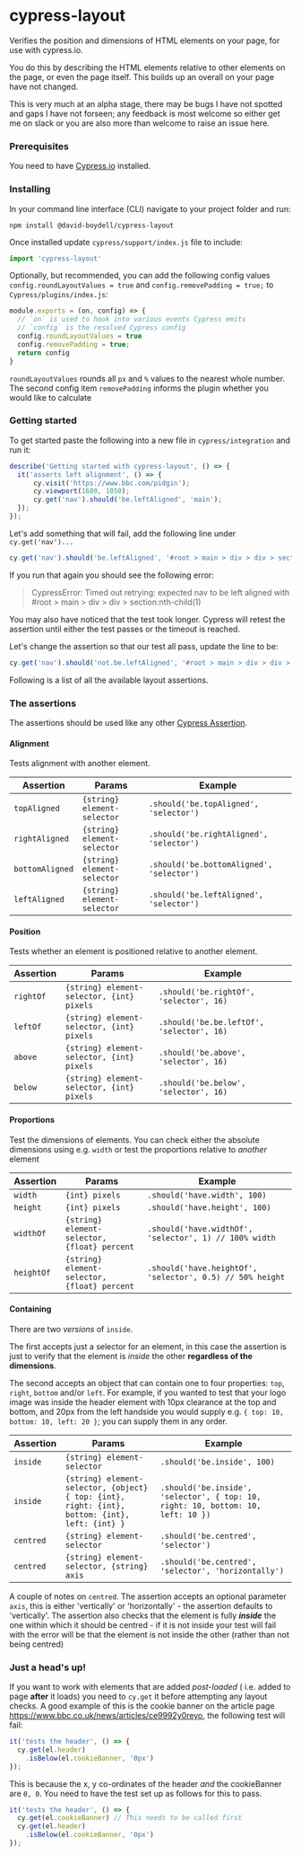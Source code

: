 # cypress-layout
Verifies the position and dimensions of HTML elements on your page, for use with cypress.io.

You do this by describing the HTML elements relative to other elements on the page, or even the page itself. This builds up an overall on your page have not changed.

This is very much at an alpha stage, there may be bugs I have not spotted and gaps I have not forseen; any feedback is most welcome so either get me on slack or you are also more than welcome to raise an issue here.

### Prerequisites

You need to have [Cypress.io](https://github.com/cypress-io/cypress) installed.

### Installing

In your command line interface (CLI) navigate to your project folder and run:

```
npm install @david-boydell/cypress-layout
```

Once installed update `cypress/support/index.js` file to include:
```javascript
import 'cypress-layout'
```

Optionally, but recommended, you can add the following config values `config.roundLayoutValues = true` and `config.removePadding = true;` to `Cypress/plugins/index.js`:

```javascript
module.exports = (on, config) => {
  // `on` is used to hook into various events Cypress emits
  // `config` is the resolved Cypress config
  config.roundLayoutValues = true
  config.removePadding = true;
  return config
}
```
`roundLayoutValues` rounds all `px` and `%` values to the nearest whole number. The second config item `removePadding` informs the plugin whether you would like to calculate

### Getting started

To get started paste the following into a new file in `cypress/integration` and run it:

```javascript
describe('Getting started with cypress-layout', () => {
  it('asserts left alignment', () => {
      cy.visit('https://www.bbc.com/pidgin');
      cy.viewport(1680, 1050);
      cy.get('nav').should('be.leftAligned', 'main');
  });
});
```

Let's add something that will fail, add the following line under `cy.get('nav')...`

```javascript
cy.get('nav').should('be.leftAligned', '#root > main > div > div > section:nth-child(1)');
```
If you run that again you should see the following error:

> CypressError: Timed out retrying: expected nav to be left aligned with #root > main > div > div > section:nth-child(1)

You may also have noticed that the test took longer. Cypress will retest the assertion until either the test passes or the timeout is reached.

Let's change the assertion so that our test all pass, update the line to be:

```javascript
cy.get('nav').should('not.be.leftAligned', '#root > main > div > div > section:nth-child(1)');
```

Following is a list of all the available layout assertions. 

### The assertions

The assertions should be used like any other [Cypress Assertion](https://docs.cypress.io/guides/core-concepts/introduction-to-cypress.html#Assertions).

#### Alignment

Tests alignment with another element.

Assertion | Params | Example
--- | --- | ---
`topAligned` | `{string} element-selector` | `.should('be.topAligned', 'selector')`
`rightAligned` | `{string} element-selector` | `.should('be.rightAligned', 'selector')`
`bottomAligned` | `{string} element-selector` | `.should('be.bottomAligned', 'selector')`
`leftAligned` | `{string} element-selector` | `.should('be.leftAligned', 'selector')`


#### Position

Tests whether an element is positioned relative to another element.

Assertion | Params | Example
--- | --- | ---
`rightOf` | `{string} element-selector, {int} pixels` | `.should('be.rightOf', 'selector', 16)`
`leftOf` | `{string} element-selector, {int} pixels` | `.should('be.be.leftOf', 'selector', 16)`
`above` | `{string} element-selector, {int} pixels` | `.should('be.above', 'selector', 16)`
`below`| `{string} element-selector, {int} pixels` | `.should('be.below', 'selector', 16)`

#### Proportions

Test the dimensions of elements. You can check either the absolute dimensions using e.g. `width` or test the proportions relative to *another* element

Assertion | Params | Example
--- | --- | ---
`width` | `{int} pixels` | `.should('have.width', 100)`
`height` | `{int} pixels` | `.should('have.height', 100)`
`widthOf` | `{string} element-selector, {float} percent` | `.should('have.widthOf', 'selector', 1) // 100% width`
`heightOf`| `{string} element-selector, {float} percent` | `.should('have.heightOf', 'selector', 0.5) // 50% height`

#### Containing

There are two *versions* of `inside`.

The first accepts just a selector for an element, in this case the assertion is just to verify that the element is *inside* the other **regardless of the dimensions**.

The second accepts an object that can contain one to four properties: `top`, `right`, `bottom` and/or `left`. For example, if you wanted to test that your logo image was inside the header element with 10px clearance at the top and bottom, and 20px from the left handside you would supply e.g. `{ top: 10, bottom: 10, left: 20 }`; you can supply them in any order.

Assertion | Params | Example
--- | --- | ---
`inside` | `{string} element-selector` | `.should('be.inside', 100)`
`inside` | `{string} element-selector, {object} { top: {int}, right: {int}, bottom: {int}, left: {int} }` | `.should('be.inside', 'selector', { top: 10, right: 10, bottom: 10, left: 10 })` 
`centred` | `{string} element-selector` | `.should('be.centred', 'selector')`
`centred` | `{string} element-selector, {string} axis` | `.should('be.centred', 'selector', 'horizontally')`

A couple of notes on `centred`. The assertion accepts an optional parameter `axis`, this is either 'vertically' or 'horizontally' - the assertion defaults to 'vertically'. The assertion also checks that the element is fully ***inside*** the one within which it should be centred - if it is not inside your test will fail with the error will be that the element is not inside the other (rather than not being centred)

### Just a head's up!

If you want to work with elements that are added *post-loaded* ( i.e. added to page **after** it loads) you need to `cy.get` it before attempting any layout checks. A good example of this is the cookie banner on the article page https://www.bbc.co.uk/news/articles/ce9992y0reyo, the following test will fail:

```javascript
it('tests the header', () => {
  cy.get(el.header)
    .isBelow(el.cookieBanner, '0px')
});
```

This is because the x, y co-ordinates of the header *and* the cookieBanner are `0, 0`. You need to have the test set up as follows for this to pass.

```javascript
it('tests the header', () => {
  cy.get(el.cookieBanner) // This needs to be called first
  cy.get(el.header)
    .isBelow(el.cookieBanner, '0px')
});
```
